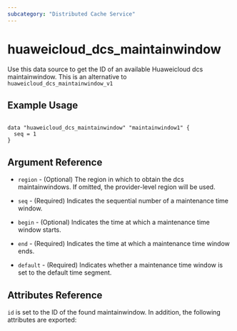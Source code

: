 ```yaml
---
subcategory: "Distributed Cache Service"
---
```


# huaweicloud\_dcs\_maintainwindow

Use this data source to get the ID of an available Huaweicloud dcs maintainwindow.
This is an alternative to `huaweicloud_dcs_maintainwindow_v1`

## Example Usage

```hcl

data "huaweicloud_dcs_maintainwindow" "maintainwindow1" {
  seq = 1
}

```

## Argument Reference

* `region` - (Optional) The region in which to obtain the dcs maintainwindows. If omitted, the provider-level region will be used.

* `seq` - (Required) Indicates the sequential number of a maintenance time window.

* `begin` - (Optional) Indicates the time at which a maintenance time window starts.

* `end` - (Required) Indicates the time at which a maintenance time window ends.

* `default` - (Required) Indicates whether a maintenance time window is set to the default time segment.

## Attributes Reference

`id` is set to the ID of the found maintainwindow. In addition, the following attributes
are exported:

